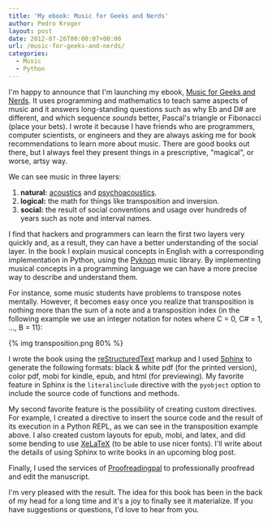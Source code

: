 ```yaml
---
title: 'My ebook: Music for Geeks and Nerds'
author: Pedro Kroger
layout: post
date: 2012-07-26T00:00:07+00:00
url: /music-for-geeks-and-nerds/
categories:
  - Music
  - Python
---
```


I'm happy to announce that I'm launching my ebook, [Music for Geeks and
Nerds][1]. It uses programming and mathematics to teach same aspects of music
and it answers long-standing questions such as why Eb and D# are different, and
which sequence _sounds_ better, Pascal's triangle or Fibonacci (place your
bets). I wrote it because I have friends who are programmers, computer
scientists, or engineers and they are always asking me for book recommendations
to learn more about music. There are good books out there, but I always feel
they present things in a prescriptive, "magical", or worse, artsy way.

<!--more-->

We can see music in three layers:

  1. **natural:** [acoustics][2] and [psychoacoustics][3].
  2. **logical:** the math for things like transposition and inversion.
  3. **social:** the result of social conventions and usage over hundreds of years such as note and interval names.

I find that hackers and programmers can learn the first two layers very quickly and, as a
result, they can have a better understanding of the social layer. In the book I explain
musical concepts in English with a corresponding implementation in Python, using the
[Pyknon][4] music library. By implementing musical concepts in a programming language we
can have a more precise way to describe and understand them.

For instance, some music students have problems to transpose notes mentally. However, it
becomes easy once you realize that transposition is nothing more than the sum of a note
and a transposition index (in the following example we use an integer notation for notes
where C = 0, C# = 1, &#8230;, B = 11):

{% img transposition.png 80% %}

I wrote the book using the [reStructuredText][6] markup and I used [Sphinx][7] to
generate the following formats: black & white pdf (for the printed version), color pdf,
mobi for kindle, epub, and html (for previewing). My favorite feature in Sphinx is the
`literalinclude` directive with the `pyobject` option to include the source code of
functions and methods.

My second favorite feature is the possibility of creating custom directives. For example,
I created a directive to insert the source code and the result of its execution in a
Python REPL, as we can see in the transposition example above. I also created custom
layouts for epub, mobi, and latex, and did some bending to use [XeLaTeX][8] (to be able
to use nicer fonts). I'll write about the details of using Sphinx to write books in an
upcoming blog post.

Finally, I used the services of [Proofreadingpal][9] to professionally proofread and edit the manuscript.

I'm very pleased with the result. The idea for this book has been in the back of my head for a long time and it's a joy to finally see it materialize. If you have suggestions or questions, I'd love to hear from you.

 [1]: /mfgan/
 [2]: http://en.wikipedia.org/wiki/Acoustics
 [3]: http://en.wikipedia.org/wiki/Psychoacoustics
 [4]: https://github.com/kroger/pyknon
 [6]: http://docutils.sourceforge.net/rst.html
 [7]: http://sphinx.pocoo.org
 [8]: http://en.wikipedia.org/wiki/XeTeX
 [9]: http://proofreadingpal.com
